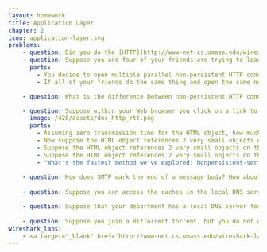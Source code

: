 ```yaml
---
layout: homework
title: Application Layer
chapter: 2
icon: application-layer.svg
problems:
    - question: Did you do the [HTTP](http://www-net.cs.umass.edu/wireshark-labs/Wireshark_HTTP_v8.0.pdf) Wireshark lab?
    - question: Suppose you and four of your friends are trying to load the same webpage. 
      parts:
        - You decide to open multiple parallel non-persistent HTTP connections. Will this help you load the webpage more quickly than your friends? Why or why not?
        - If all of your friends do the same thing and open the same number of parallel non-persistent HTTP connections as you, will your parallel connections still be beneficial? Why or why not?

    - question: What is the difference between non-persistent HTTP connections and persistent HTTP connections? Which one is better and why?

    - question: Suppose within your Web browser you click on a link to obtain a Web page. The IP address for the associated URL is not cached in your local host, so a DNS lookup is necessary to obtain the IP address. Suppose that four DNS servers are visited before your host receives the IP address from DNS. The first DNS server visited is the local DNS cache, with an RTT delay of RTT<sub>0</sub> = 5 ms. The second, third and fourth DNS servers contacted have RTTs of 35, 30, and 1 ms, respectively. Initially, let's suppose that the Web page associated with the link contains exactly one object, consisting of a small amount of HTML text. Suppose the RTT between the local host and the Web server containing the object is RTT<sub>HTTP</sub> = 6 ms.
      image: /426/assets/dns_http_rtt.png
      parts:
        - Assuming zero transmission time for the HTML object, how much time (in ms) elapses from when the client clicks on the link until the client receives the object?
        - Now suppose the HTML object references 2 very small objects on the same server. Neglecting transmission times, how much time (in ms) elapses from when the client clicks on the link until the base object and all 2 additional objects are received from web server at the client, assuming non-persistent HTTP and no parallel TCP connections?
        - Suppose the HTML object references 2 very small objects on the same server, but assume that the client is configured to support a maximum of 5 parallel TCP connections, with non-persistent HTTP.
        - Suppose the HTML object references 2 very small objects on the same server, but assume that the client is configured to support a maximum of 5 parallel TCP connections, with persistent HTTP.
        - "What's the fastest method we've explored: Nonpersistent-serial, Nonpersistent-parallel, or Persistent-parallel?"
  
    - question: How does SMTP mark the end of a message body? How about HTTP? Can HTTP use the same method as SMTP to mark the end of a message body? Explain.
    
    - question: Suppose you can access the caches in the local DNS servers of your department. Can you propose a way to roughly determine the Web servers (outside your department) that are most popular among the users in your department? Explain.

    - question: Suppose that your department has a local DNS server for all computers in the department. You are an ordinary user (i.e., not a network administrator). Can you determine if an external website was likely accessed recently from a computer in your department? Explain.
    
    - question: Suppose you join a BitTorrent torrent, but you do not want to upload any data to any other peers (free-riding). Can you receive a complete copy of a file that is shared by the swarm. Why or why not?
wireshark_labs:
    - <a target="_blank" href="http://www-net.cs.umass.edu/wireshark-labs/Wireshark_HTTP_v8.0.pdf">HTTP</a>
---
```


